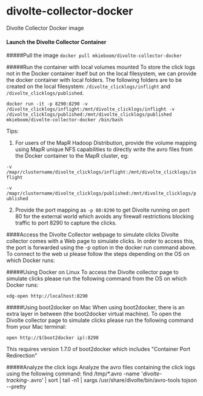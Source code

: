 # divolte-collector-docker
Divolte Collector Docker image

#### Launch the Divolte Collector Container

#####Pull the image
```docker pull mkieboom/divolte-collector-docker```

#####Run the container with local volumes mounted
To store the click logs not in the Docker container itself but on the local filesystem, we can provide the docker container with local folders. The following folders are to be created on the local filesystem:
`/divolte_clicklogs/inflight` and `/divolte_clicklogs/published`.

```docker run -it -p 8290:8290 -v /divolte_clicklogs/inflight:/mnt/divolte_clicklogs/inflight -v /divolte_clicklogs/published:/mnt/divolte_clicklogs/published mkieboom/divolte-collector-docker /bin/bash```

Tips:

1. For users of the MapR Hadoop Distribution, provide the volume mapping using MapR unique NFS capabilities to directly write the avro files from the Docker container to the MapR cluster, eg:

  `-v /mapr/clustername/divolte_clicklogs/inflight:/mnt/divolte_clicklogs/inflight`

  `-v /mapr/clustername/divolte_clicklogs/published:/mnt/divolte_clicklogs/published`

2. Provide the port mapping as `-p 80:8290` to get Divolte running on port 80 for the external world which avoids any firewall restrictions blocking traffic to port 8290 to capture the clicks.

####Access the Divolte Collector webpage to simulate clicks
Divolte collector comes with a Web page to simulate clicks. In order to access this, the port is forwarded using the -p option in the docker run command above. To connect to the web ui please follow the steps depending on the OS on which Docker runs:

#####Using Docker on Linux
To access the Divolte collector page to simulate clicks please run the following command from the OS on which Docker runs:

```xdg-open http://localhost:8290```

#####Using boot2docker on Mac
When using boot2docker, there is an extra layer in between (the boot2docker virtual machine). To open the Divolte collector page to simulate clicks please run the following command from your Mac terminal:

```open http://$(boot2docker ip):8290```

This requires version 1.7.0 of boot2docker which includes "Container Port Redirection"

#####Analyze the click logs
Analyze the avro files containing the click logs using the following command:
find /tmp/*.avro -name '*divolte-tracking-*.avro' | sort | tail -n1 | xargs /usr/share/divolte/bin/avro-tools tojson --pretty
